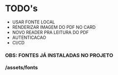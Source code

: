 # TODO's 

* USAR FONTE LOCAL
* RENDERIZAR IMAGEM DO PDF NO CARD
* NOVO READER PRA LEITURA DO PDF
* AUTENTICACAO
* CI/CD

### OBS: FONTES JÁ INSTALADAS NO PROJETO <br> <br> <strong> /assets/fonts </strong>
